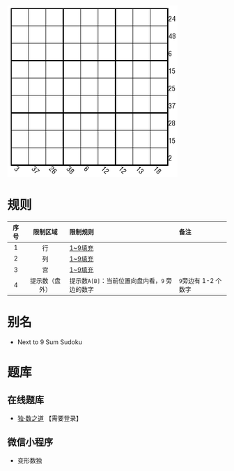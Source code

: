 ![](../../../images/sudoku/9邻数独.png)

# 规则
| 序号  |  限制区域   | 限制规则                         | 备注             |
|:---:|:-------:|:-----------------------------|:---------------|
|  1  |    行    | [1~9填充]                     |                |
|  2  |    列    | [1~9填充]                     |                |
|  3  |    宫    | [1~9填充]                     |                |
|  4  | 提示数（盘外） | 提示数`A[B]`：当前位置向盘内看，`9` 旁边的数字 | `9`旁边有 1-2 个数字 |

# 别名
- Next to 9 Sum Sudoku

# 题库

## 在线题库
- [独·数之道](http://www.sudokufans.org.cn/lx/game.index.php?type=9n) 【需要登录】

## 微信小程序
- 变形数独

[1~9填充]: ../../../rules.md#1to9填充